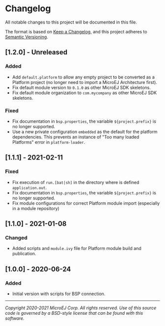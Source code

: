 # Changelog

All notable changes to this project will be documented in this file.

The format is based on [Keep a Changelog](https://keepachangelog.com/en/1.0.0/),
and this project adheres to [Semantic Versioning](https://semver.org/spec/v2.0.0.html).

## [1.2.0] - Unreleased

### Added

- Add `default.platform` to allow any empty project to be converted as a Platform project (no longer need to import a MicroEJ Architecture first).
- Fix default module version to `0.1.0` as other MicroEJ SDK skeletons.
- Fix default module organization to `com.mycompany` as other MicroEJ SDK skeletons.

### Fixed

- Fix documentation in `bsp.properties`, the variable `${project.prefix}` is no longer supported.
- Use a new private configuration ``embedded`` as the default for the platform dependencies.  This prevents an instance of "Too many loaded Platforms" error in `platform-loader`.

## [1.1.1] - 2021-02-11

### Fixed

- Fix execution of `run.[bat|sh]` in the directory where is defined `application.out`.
- Fix documentation in `bsp.properties`, the variable `${project.prefix}` is no longer supported.
- Fix module configurations for correct Platform module import (especially in a module repository)

## [1.1.0] - 2021-01-08

### Changed

 - Added scripts and `module.ivy` file for Platform module build and publication.

## [1.0.0] - 2020-06-24

### Added

  - Initial version with scripts for BSP connection.
  
---
_Copyright 2020-2021 MicroEJ Corp. All rights reserved._
_Use of this source code is governed by a BSD-style license that can be found with this software._
